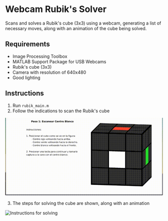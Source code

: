 # Webcam Rubik's Solver
Scans and solves a Rubik's cube (3x3) using a webcam, generating a list of necessary moves, along with an animation of the cube being solved.

## Requirements
* Image Processing Toolbox
* MATLAB Support Package for USB Webcams
* Rubik's cube (3x3)
* Camera with resolution of 640x480
* Good lighting

## Instructions

1. Run `rubik_main.m`
2. Follow the indications to scan the Rubik's cube

![Scanning the cube](https://github.com/dojx/rubiks-solver-webcam/blob/main/rubik_solver_1_crop.gif)

3. The steps for solving the cube are shown, along with an animation

![Instructions for solving](https://github.com/dojx/rubiks-solver-webcam/blob/main/rubik_solver_2_crop.gif)
